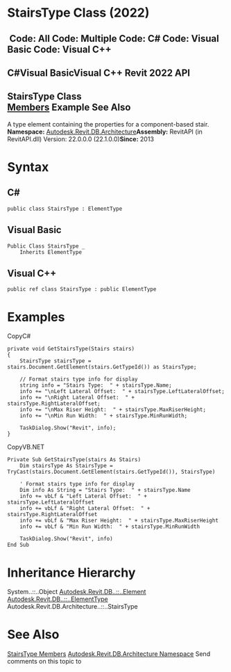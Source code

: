 # StairsType Class (2022)

﻿
 Code: All Code: Multiple Code: C# Code: Visual Basic Code: Visual C++   
---  
C#Visual BasicVisual C++
Revit 2022 API  
---  
StairsType Class  
[Members](03e9941e-aa3e-64e9-125a-5d94d319e673.md "StairsType Members") Example See Also  
---  
A type element containing the properties for a component-based stair. 
**Namespace:** [Autodesk.Revit.DB.Architecture](720f0c58-cb2b-4f13-374a-7348ed0a1cd3.md "Autodesk.Revit.DB.Architecture Namespace")**Assembly:** RevitAPI (in RevitAPI.dll) Version: 22.0.0.0 (22.1.0.0)**Since:** 2013 
# Syntax
C#  
---  
```text
public class StairsType : ElementType
```
  
Visual Basic  
---  
```text
Public Class StairsType _
	Inherits ElementType
```
  
Visual C++  
---  
```text
public ref class StairsType : public ElementType
```
  
# Examples
CopyC#
```text
private void GetStairsType(Stairs stairs)
{
    StairsType stairsType = stairs.Document.GetElement(stairs.GetTypeId()) as StairsType;

    // Format stairs type info for display
    string info = "Stairs Type:  " + stairsType.Name;
    info += "\nLeft Lateral Offset:  " + stairsType.LeftLateralOffset;
    info += "\nRight Lateral Offset:  " + stairsType.RightLateralOffset;
    info += "\nMax Riser Height:  " + stairsType.MaxRiserHeight;
    info += "\nMin Run Width:  " + stairsType.MinRunWidth;

    TaskDialog.Show("Revit", info);
}
```

CopyVB.NET
```text
Private Sub GetStairsType(stairs As Stairs)
    Dim stairsType As StairsType = TryCast(stairs.Document.GetElement(stairs.GetTypeId()), StairsType)

    ' Format stairs type info for display
    Dim info As String = "Stairs Type:  " + stairsType.Name
    info += vbLf & "Left Lateral Offset:  " + stairsType.LeftLateralOffset
    info += vbLf & "Right Lateral Offset:  " + stairsType.RightLateralOffset
    info += vbLf & "Max Riser Height:  " + stairsType.MaxRiserHeight
    info += vbLf & "Min Run Width:  " + stairsType.MinRunWidth

    TaskDialog.Show("Revit", info)
End Sub
```

# Inheritance Hierarchy
System..::..Object [Autodesk.Revit.DB..::..Element](eb16114f-69ea-f4de-0d0d-f7388b105a16.md "Element Class") [Autodesk.Revit.DB..::..ElementType](ffb18296-0448-559c-580c-7857cbcdc094.md "ElementType Class") Autodesk.Revit.DB.Architecture..::..StairsType
# See Also
[StairsType Members](03e9941e-aa3e-64e9-125a-5d94d319e673.md "StairsType Members")
[Autodesk.Revit.DB.Architecture Namespace](720f0c58-cb2b-4f13-374a-7348ed0a1cd3.md "Autodesk.Revit.DB.Architecture Namespace")
Send comments on this topic to 